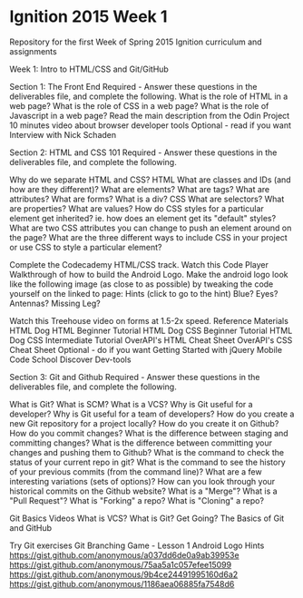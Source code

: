 # Ignition 2015 Week 1
Repository for the first Week of Spring 2015 Ignition curriculum and assignments

Week 1: Intro to HTML/CSS and Git/GitHub

Section 1: The Front End
Required - Answer these questions in the deliverables file, and complete the following. 
What is the role of HTML in a web page?
What is the role of CSS in a web page?
What is the role of Javascript in a web page?
Read the main description from the Odin Project
10 minutes video about browser developer tools
Optional - read if you want
Interview with Nick Schaden

Section 2: HTML and CSS 101
Required - Answer these questions in the deliverables file, and complete the following. 

Why do we separate HTML and CSS?
HTML
What are classes and IDs (and how are they different)?
What are elements?
What are tags?
What are attributes?
What are forms?
What is a div?
CSS
What are selectors?
What are properties?
What are values?
How do CSS styles for a particular element get inherited? ie. how does an element get its "default" styles?
What are two CSS attributes you can change to push an element around on the page?
What are the three different ways to include CSS in your project or use CSS to style a particular element?

Complete the Codecademy HTML/CSS track.
Watch this Code Player Walkthrough of how to build the Android Logo. Make the android logo look like the following image (as close to as possible) by tweaking the code yourself on the linked to page:
Hints (click to go to the hint)
Blue?
Eyes?
Antennas?
Missing Leg?

















 Watch this Treehouse video on forms at 1.5-2x speed.
Reference Materials
HTML Dog HTML Beginner Tutorial
HTML Dog CSS Beginner Tutorial
HTML Dog CSS Intermediate Tutorial
OverAPI's HTML Cheat Sheet
OverAPI's CSS Cheat Sheet
Optional - do if you want
Getting Started with jQuery Mobile
Code School Discover Dev-tools

Section 3: Git and Github
Required - Answer these questions in the deliverables file, and complete the following. 

What is Git?
What is SCM?
What is a VCS?
Why is Git useful for a developer?
Why is Git useful for a team of developers?
How do you create a new Git repository for a project locally?
How do you create it on Github?
How do you commit changes?
What is the difference between staging and committing changes?
What is the difference between committing your changes and pushing them to Github?
What is the command to check the status of your current repo in git?
What is the command to see the history of your previous commits (from the command line)?  What are a few interesting variations (sets of options)?
How can you look through your historical commits on the Github website?
What is a "Merge"?
What is a "Pull Request"?
What is "Forking" a repo?
What is "Cloning" a repo?

Git Basics Videos
What is VCS?
What is Git?
Get Going?
The Basics of Git and GitHub

Try Git exercises
Git Branching Game - Lesson 1
Android Logo Hints
https://gist.github.com/anonymous/a037dd6de0a9ab39953e
https://gist.github.com/anonymous/75aa5a1c057efee15099
https://gist.github.com/anonymous/9b4ce24491995160d6a2
https://gist.github.com/anonymous/1186aea06885fa7548d6
